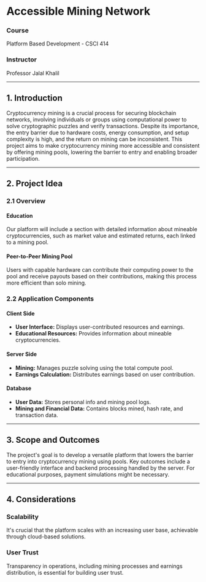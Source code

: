 # Accessible Mining Network

### Course
Platform Based Development - CSCI 414

### Instructor
Professor Jalal Khalil

---

## 1. Introduction

Cryptocurrency mining is a crucial process for securing blockchain networks, involving individuals or groups using computational power to solve cryptographic puzzles and verify transactions. Despite its importance, the entry barrier due to hardware costs, energy consumption, and setup complexity is high, and the return on mining can be inconsistent. This project aims to make cryptocurrency mining more accessible and consistent by offering mining pools, lowering the barrier to entry and enabling broader participation.

---

## 2. Project Idea

### 2.1 Overview

#### Education
Our platform will include a section with detailed information about mineable cryptocurrencies, such as market value and estimated returns, each linked to a mining pool.

#### Peer-to-Peer Mining Pool
Users with capable hardware can contribute their computing power to the pool and receive payouts based on their contributions, making this process more efficient than solo mining.

### 2.2 Application Components

#### Client Side
- **User Interface:** Displays user-contributed resources and earnings.
- **Educational Resources:** Provides information about mineable cryptocurrencies.

#### Server Side
- **Mining:** Manages puzzle solving using the total compute pool.
- **Earnings Calculation:** Distributes earnings based on user contribution.

#### Database
- **User Data:** Stores personal info and mining pool logs.
- **Mining and Financial Data:** Contains blocks mined, hash rate, and transaction data.

---

## 3. Scope and Outcomes

The project's goal is to develop a versatile platform that lowers the barrier to entry into cryptocurrency mining using pools. Key outcomes include a user-friendly interface and backend processing handled by the server. For educational purposes, payment simulations might be necessary.

---

## 4. Considerations

### Scalability
It's crucial that the platform scales with an increasing user base, achievable through cloud-based solutions.

### User Trust
Transparency in operations, including mining processes and earnings distribution, is essential for building user trust.

